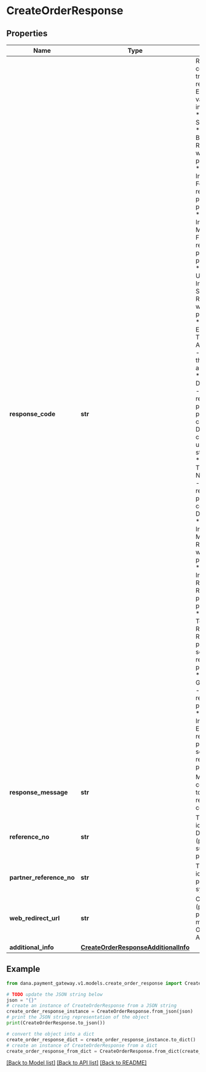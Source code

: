 # CreateOrderResponse


## Properties

Name | Type | Description | Notes
------------ | ------------- | ------------- | -------------
**response_code** | **str** | Response code for the transaction result. Example values include:<br /> * 2005400 - Successful<br /> * 4005400 - Bad Request - Retry request with proper parameter<br /> * 4005401 - Invalid Field Format - Retry request with proper parameter<br /> * 4005402 - Invalid Mandatory Field - Retry request with proper parameter<br /> * 4015400 - Unauthorized. Invalid Signature - Retry request with proper parameter<br /> * 4035402 - Exceeds Transaction Amount Limit - Try to adjust the order amount<br /> * 4035405 - Do Not Honor - Retry request with proper parameter or can contact DANA to check the user/account status<br /> * 4035415 - Transaction Not Permitted - Retry request periodically or consult to DANA<br /> * 4045408 - Invalid Merchant - Retry request with proper parameter<br /> * 4045418 - Inconsistent Request - Retry with proper parameter<br /> * 4295400 - Too Many Requests - Retry request periodically by sending same request payload<br /> * 5005400 - General Error - Retry request periodically<br /> * 5005401 - Internal Server Error - Retry request periodically by sending same request payload<br />  | 
**response_message** | **str** | Message corresponding to the response code | 
**reference_no** | **str** | Transaction identifier on DANA system (present if successfully processed) | [optional] 
**partner_reference_no** | **str** | Transaction identifier on partner system | 
**web_redirect_url** | **str** | Checkout URL (present if payment method is not OVO/Virtual Account/QRIS) | [optional] 
**additional_info** | [**CreateOrderResponseAdditionalInfo**](CreateOrderResponseAdditionalInfo.md) |  | [optional] 

## Example

```python
from dana.payment_gateway.v1.models.create_order_response import CreateOrderResponse

# TODO update the JSON string below
json = "{}"
# create an instance of CreateOrderResponse from a JSON string
create_order_response_instance = CreateOrderResponse.from_json(json)
# print the JSON string representation of the object
print(CreateOrderResponse.to_json())

# convert the object into a dict
create_order_response_dict = create_order_response_instance.to_dict()
# create an instance of CreateOrderResponse from a dict
create_order_response_from_dict = CreateOrderResponse.from_dict(create_order_response_dict)
```
[[Back to Model list]](../README.md#documentation-for-models) [[Back to API list]](../README.md#documentation-for-api-endpoints) [[Back to README]](../README.md)


